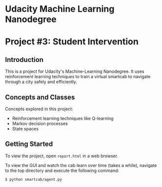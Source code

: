 # Udacity Machine Learning Nanodegree
# Project #3: Student Intervention

## Introduction
This is a project for Udacity's Machine-Learning Nanodegree. It uses reinforcement learning techniques to train a virtual smartcab to navigate through a city safely and efficiently.


## Concepts and Classes
Concepts explored in this project:

  - Reinforcement learning techniques like Q-learning
  - Markov decision processes
  - State spaces

## Getting Started
To view the project, open `report.html` in a web browser.

To view the GUI and watch the cab learn over time (takes a while), navigate to the top directory and execute the following command:

`$ python smartcab/agent.py`